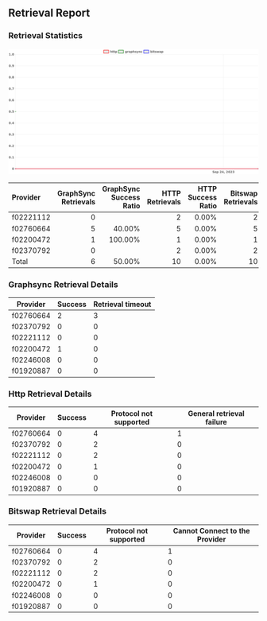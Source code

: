 ## Retrieval Report
### Retrieval Statistics
<img src="https://raw.githubusercontent.com/data-preservation-programs/filplus-checker-assets/main/filecoin-project/filecoin-plus-large-datasets/issues/2184/1695611859794.png"/>

| Provider  | GraphSync Retrievals | GraphSync Success Ratio | HTTP Retrievals | HTTP Success Ratio | Bitswap Retrievals | Bitswap Success Ratio |
| :-------- | -------------------: | ----------------------: | --------------: | -----------------: | -----------------: | --------------------: |
| f02221112 |                    0 |                         |               2 |              0.00% |                  2 |                 0.00% |
| f02760664 |                    5 |                  40.00% |               5 |              0.00% |                  5 |                 0.00% |
| f02200472 |                    1 |                 100.00% |               1 |              0.00% |                  1 |                 0.00% |
| f02370792 |                    0 |                         |               2 |              0.00% |                  2 |                 0.00% |
| Total     |                    6 |                  50.00% |              10 |              0.00% |                 10 |                 0.00% |

### Graphsync Retrieval Details
| Provider  | Success | Retrieval timeout |
| --------- | ------- | ----------------- |
| f02760664 | 2       | 3                 |
| f02370792 | 0       | 0                 |
| f02221112 | 0       | 0                 |
| f02200472 | 1       | 0                 |
| f02246008 | 0       | 0                 |
| f01920887 | 0       | 0                 |

### Http Retrieval Details
| Provider  | Success | Protocol not supported | General retrieval failure |
| --------- | ------- | ---------------------- | ------------------------- |
| f02760664 | 0       | 4                      | 1                         |
| f02370792 | 0       | 2                      | 0                         |
| f02221112 | 0       | 2                      | 0                         |
| f02200472 | 0       | 1                      | 0                         |
| f02246008 | 0       | 0                      | 0                         |
| f01920887 | 0       | 0                      | 0                         |

### Bitswap Retrieval Details
| Provider  | Success | Protocol not supported | Cannot Connect to the Provider |
| --------- | ------- | ---------------------- | ------------------------------ |
| f02760664 | 0       | 4                      | 1                              |
| f02370792 | 0       | 2                      | 0                              |
| f02221112 | 0       | 2                      | 0                              |
| f02200472 | 0       | 1                      | 0                              |
| f02246008 | 0       | 0                      | 0                              |
| f01920887 | 0       | 0                      | 0                              |
